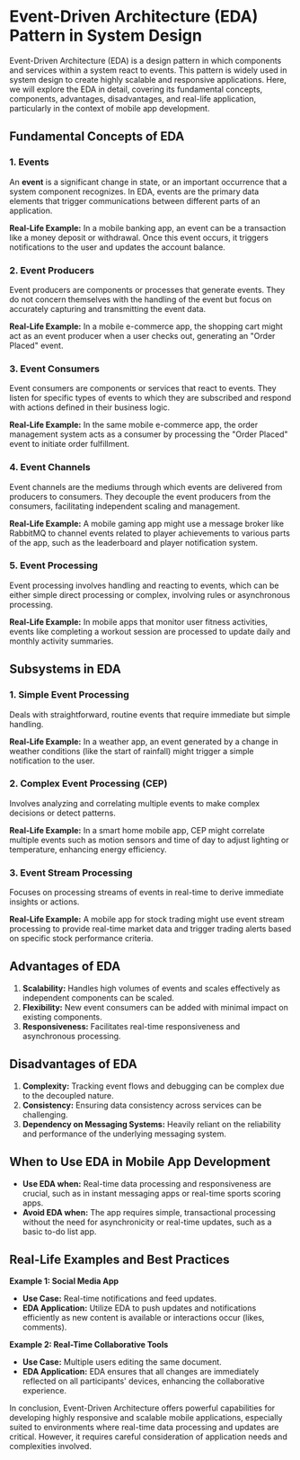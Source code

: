 # Event-Driven Architecture (EDA) Pattern in System Design

Event-Driven Architecture (EDA) is a design pattern in which components and services within a system react to events. This pattern is widely used in system design to create highly scalable and responsive applications. Here, we will explore the EDA in detail, covering its fundamental concepts, components, advantages, disadvantages, and real-life application, particularly in the context of mobile app development.

## Fundamental Concepts of EDA

### 1. Events
An **event** is a significant change in state, or an important occurrence that a system component recognizes. In EDA, events are the primary data elements that trigger communications between different parts of an application.

**Real-Life Example:** In a mobile banking app, an event can be a transaction like a money deposit or withdrawal. Once this event occurs, it triggers notifications to the user and updates the account balance.

### 2. Event Producers
Event producers are components or processes that generate events. They do not concern themselves with the handling of the event but focus on accurately capturing and transmitting the event data.

**Real-Life Example:** In a mobile e-commerce app, the shopping cart might act as an event producer when a user checks out, generating an "Order Placed" event.

### 3. Event Consumers
Event consumers are components or services that react to events. They listen for specific types of events to which they are subscribed and respond with actions defined in their business logic.

**Real-Life Example:** In the same mobile e-commerce app, the order management system acts as a consumer by processing the "Order Placed" event to initiate order fulfillment.

### 4. Event Channels
Event channels are the mediums through which events are delivered from producers to consumers. They decouple the event producers from the consumers, facilitating independent scaling and management.

**Real-Life Example:** A mobile gaming app might use a message broker like RabbitMQ to channel events related to player achievements to various parts of the app, such as the leaderboard and player notification system.

### 5. Event Processing
Event processing involves handling and reacting to events, which can be either simple direct processing or complex, involving rules or asynchronous processing.

**Real-Life Example:** In mobile apps that monitor user fitness activities, events like completing a workout session are processed to update daily and monthly activity summaries.

## Subsystems in EDA

### 1. Simple Event Processing
Deals with straightforward, routine events that require immediate but simple handling.

**Real-Life Example:** In a weather app, an event generated by a change in weather conditions (like the start of rainfall) might trigger a simple notification to the user.

### 2. Complex Event Processing (CEP)
Involves analyzing and correlating multiple events to make complex decisions or detect patterns.

**Real-Life Example:** In a smart home mobile app, CEP might correlate multiple events such as motion sensors and time of day to adjust lighting or temperature, enhancing energy efficiency.

### 3. Event Stream Processing
Focuses on processing streams of events in real-time to derive immediate insights or actions.

**Real-Life Example:** A mobile app for stock trading might use event stream processing to provide real-time market data and trigger trading alerts based on specific stock performance criteria.

## Advantages of EDA

1. **Scalability:** Handles high volumes of events and scales effectively as independent components can be scaled.
2. **Flexibility:** New event consumers can be added with minimal impact on existing components.
3. **Responsiveness:** Facilitates real-time responsiveness and asynchronous processing.

## Disadvantages of EDA

1. **Complexity:** Tracking event flows and debugging can be complex due to the decoupled nature.
2. **Consistency:** Ensuring data consistency across services can be challenging.
3. **Dependency on Messaging Systems:** Heavily reliant on the reliability and performance of the underlying messaging system.

## When to Use EDA in Mobile App Development

- **Use EDA when:** Real-time data processing and responsiveness are crucial, such as in instant messaging apps or real-time sports scoring apps.
- **Avoid EDA when:** The app requires simple, transactional processing without the need for asynchronicity or real-time updates, such as a basic to-do list app.

## Real-Life Examples and Best Practices

**Example 1: Social Media App**
- **Use Case:** Real-time notifications and feed updates.
- **EDA Application:** Utilize EDA to push updates and notifications efficiently as new content is available or interactions occur (likes, comments).

**Example 2: Real-Time Collaborative Tools**
- **Use Case:** Multiple users editing the same document.
- **EDA Application:** EDA ensures that all changes are immediately reflected on all participants' devices, enhancing the collaborative experience.

In conclusion, Event-Driven Architecture offers powerful capabilities for developing highly responsive and scalable mobile applications, especially suited to environments where real-time data processing and updates are critical. However, it requires careful consideration of application needs and complexities involved.
